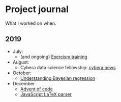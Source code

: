 # Project journal

What I worked on when.

## 2019

* July:
  * (and ongoing) [Exercism training](https://exercism.io/profiles/mwpb)
* August:
  * Cybera data science fellowship: [cybera news](https://www.cybera.ca/news-and-events/news/cybera-wraps-up-data-science-industry-fellowships/)
* October: 
  * [Understanding Bayesian regression](https://github.com/mwpb/bayesian-regression)
* December
  * [Advent of code](https://github.com/mwpb/adventOfCode2019)
  * [JavaScript LaTeX parser](https://github.com/mwpb/latex-parser)
